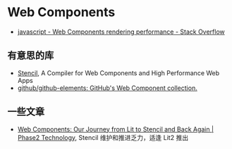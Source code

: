 Web Components
===

- [javascript - Web Components rendering performance - Stack Overflow](https://stackoverflow.com/questions/46431688/web-components-rendering-performance)

## 有意思的库


- [Stencil](https://stenciljs.com/),   A Compiler for Web Components and High Performance Web Apps
- [github/github-elements: GitHub's Web Component collection.](https://github.com/github/github-elements)

## 一些文章

- [Web Components: Our Journey from Lit to Stencil and Back Again | Phase2 Technology](https://www.phase2technology.com/blog/web-components-our-journey-from-lit-to-stencil-and-back-again), Stencil 维护和推进乏力，适逢 Lit2 推出
